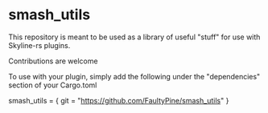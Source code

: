 # smash_utils
This repository is meant to be used as a library of useful "stuff" for use with Skyline-rs plugins.

Contributions are welcome

To use with your plugin, simply add the following under the "dependencies" section of your Cargo.toml

smash_utils = { git = "https://github.com/FaultyPine/smash_utils" }
